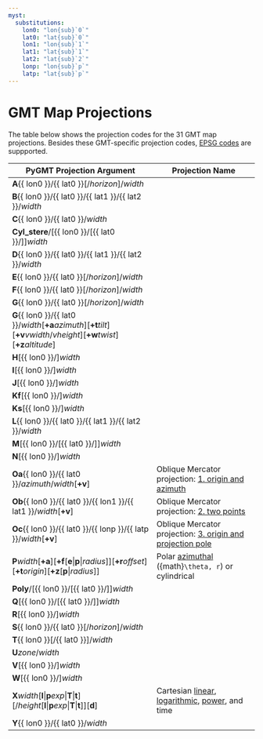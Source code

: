 ```yaml
---
myst:
  substitutions:
    lon0: "lon{sub}`0`"
    lat0: "lat{sub}`0`"
    lon1: "lon{sub}`1`"
    lat1: "lat{sub}`1`"
    lat2: "lat{sub}`2`"
    lonp: "lon{sub}`p`"
    latp: "lat{sub}`p`"
---
```


# GMT Map Projections

The table below shows the projection codes for the 31 GMT map projections. Besides these
GMT-specific projection codes, [EPSG codes](/projections/epsg) are suppported.

| PyGMT Projection Argument | Projection Name |
| --- | --- |
| **A**{{ lon0 }}/{{ lat0 }}[/*horizon*]/*width*              | [](/projections/azim/azim_lambert.rst) |
| **B**{{ lon0 }}/{{ lat0 }}/{{ lat1 }}/{{ lat2 }}/*width*    | [](/projections/conic/conic_albers.rst) |
| **C**{{ lon0 }}/{{ lat0 }}/*width*                          | [](/projections/cyl/cyl_cassini.rst) |
| **Cyl_stere**/[{{ lon0 }}/[{{ lat0 }}/]]*width*             | [](/projections/cyl/cyl_stereographic.rst) |
| **D**{{ lon0 }}/{{ lat0 }}/{{ lat1 }}/{{ lat2 }}/*width*    | [](/projections/conic/conic_equidistant.rst) |
| **E**{{ lon0 }}/{{ lat0 }}[/*horizon*]/*width*              | [](/projections/azim/azim_equidistant.rst) |
| **F**{{ lon0 }}/{{ lat0 }}[/*horizon*]/*width*              | [](/projections/azim/azim_gnomonic.rst) |
| **G**{{ lon0 }}/{{ lat0 }}[/*horizon*]/*width*              | [](/projections/azim/azim_orthographic.rst) |
| **G**{{ lon0 }}/{{ lat0 }}/*width*[**+a***azimuth*][**+t***tilt*][**+v***vwidth*/*vheight*][**+w***twist*][**+z***altitude*] | [](/projections/azim/azim_general_perspective.rst) |
| **H**[{{ lon0 }}/]*width*                                   | [](/projections/misc/misc_hammer.rst) |
| **I**[{{ lon0 }}/]*width*                                   | [](/projections/misc/misc_sinusoidal.rst) |
| **J**[{{ lon0 }}/]*width*                                   | [](/projections/cyl/cyl_miller.rst) |
| **Kf**[{{ lon0 }}/]*width*                                  | [](/projections/misc/misc_eckertIV.rst) |
| **Ks**[{{ lon0 }}/]*width*                                  | [](/projections/misc/misc_eckertVI.rst) |
| **L**{{ lon0 }}/{{ lat0 }}/{{ lat1 }}/{{ lat2 }}/*width*    | [](/projections/conic/conic_lambert.rst) |
| **M**[{{ lon0 }}/[{{ lat0 }}/]]*width*                      | [](/projections/cyl/cyl_mercator.rst) |
| **N**[{{ lon0 }}/]*width*                                   | [](/projections/misc/misc_robinson.rst) |
| **Oa**{{ lon0 }}/{{ lat0 }}/*azimuth*/*width*[**+v**]             | Oblique Mercator projection: [1. origin and azimuth](/projections/cyl/cyl_oblique_mercator.rst) |
| **Ob**{{ lon0 }}/{{ lat0 }}/{{ lon1 }}/{{ lat1 }}/*width*[**+v**] | Oblique Mercator projection: [2. two points](/projections/cyl/cyl_oblique_mercator.rst) |
| **Oc**{{ lon0 }}/{{ lat0 }}/{{ lonp }}/{{ latp }}/*width*[**+v**] | Oblique Mercator projection: [3. origin and projection pole](/projections/cyl/cyl_oblique_mercator.rst) |
| **P***width*[**+a**][**+f**[**e**\|**p**\|*radius*]][**+r***offset*][**+t***origin*][**+z**[**p**\|*radius*]] | Polar [azimuthal](/projections/nongeo/polar.rst) ({math}`\theta, r`) or cylindrical |
| **Poly**/[{{ lon0 }}/[{{ lat0 }}/]]*width*                  | [](/projections/conic/polyconic.rst) |
| **Q**[{{ lon0 }}/[{{ lat0 }}/]]*width*                      | [](/projections/cyl/cyl_equidistant.rst) |
| **R**[{{ lon0 }}/]*width*                                   | [](/projections/misc/misc_winkel_tripel.rst) |
| **S**{{ lon0 }}/{{ lat0 }}[/*horizon*]/*width*              | [](/projections/azim/azim_general_stereographic.rst) |
| **T**{{ lon0 }}[/{{ lat0 }}]/*width*                        | [](/projections/cyl/cyl_transverse_mercator.rst) |
| **U***zone*/*width*                                         | [](/projections/cyl/cyl_universal_transverse_mercator.rst) |
| **V**[{{ lon0 }}/]*width*                                   | [](/projections/misc/misc_van_der_grinten.rst) |
| **W**[{{ lon0 }}/]*width*                                   | [](/projections/misc/misc_mollweide.rst) |
| **X***width*[**l**\|**p***exp*\|**T**\|**t**][/*height*[**l**\|**p***exp*\|**T**\|**t**]][**d**] | Cartesian [linear](/projections/nongeo/cartesian_linear.rst), [logarithmic](/projections/nongeo/cartesian_logarithmic.rst), [power](/projections/nongeo/cartesian_power.rst), and time |
| **Y**{{ lon0 }}/{{ lat0 }}/*width*                          | [](/projections/cyl/cyl_equal_area.rst) |
